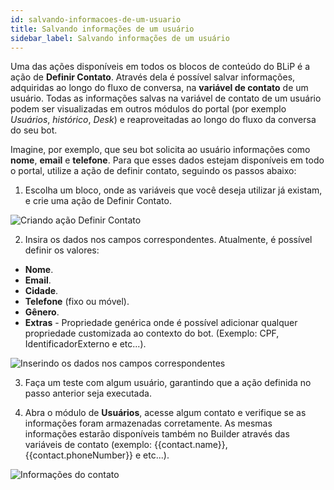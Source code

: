```yaml
---
id: salvando-informacoes-de-um-usuario
title: Salvando informações de um usuário
sidebar_label: Salvando informações de um usuário
---
```


Uma das ações disponíveis em todos os blocos de conteúdo do BLiP é a ação de **Definir Contato**. Através dela é possível salvar informações, adquiridas ao longo do fluxo de conversa, na **variável de contato** de um usuário. Todas as informações salvas na variável de contato de um usuário podem ser visualizadas em outros módulos do portal (por exemplo *Usuários*, *histórico*, *Desk*) e reaproveitadas ao longo do fluxo da conversa do seu bot.

Imagine, por exemplo, que seu bot solicita ao usuário informações como **nome**, **email** e **telefone**. Para que esses dados estejam disponíveis em todo o portal, utilize a ação de definir contato, seguindo os passos abaixo:

1. Escolha um bloco, onde as variáveis que você deseja utilizar já existam, e crie uma ação de Definir Contato.

![Criando ação Definir Contato](/img/builder/builder-salvando-informacoes-de-um-usuario-1.png)

2. Insira os dados nos campos correspondentes. Atualmente, é possível definir os valores:

* **Nome**.
* **Email**.
* **Cidade**.
* **Telefone** (fixo ou móvel).
* **Gênero**.
* **Extras** - Propriedade genérica onde é possível adicionar qualquer propriedade customizada ao contexto do bot. (Exemplo: CPF, IdentificadorExterno e etc...).

![Inserindo os dados nos campos correspondentes](/img/builder/builder-salvando-informacoes-de-um-usuario-2.png)

3. Faça um teste com algum usuário, garantindo que a ação definida no passo anterior seja executada.

4. Abra o módulo de **Usuários**, acesse algum contato e verifique se as informações foram armazenadas corretamente. As mesmas informações estarão disponíveis também no Builder através das variáveis de contato (exemplo: {{contact.name}}, {{contact.phoneNumber}} e etc...).

![Informações do contato](/img/builder/builder-salvando-informacoes-de-um-usuario-3.png)


<!-- Rating frame -->
<script type="text/javascript" src="/scripts/rating.js"></script>